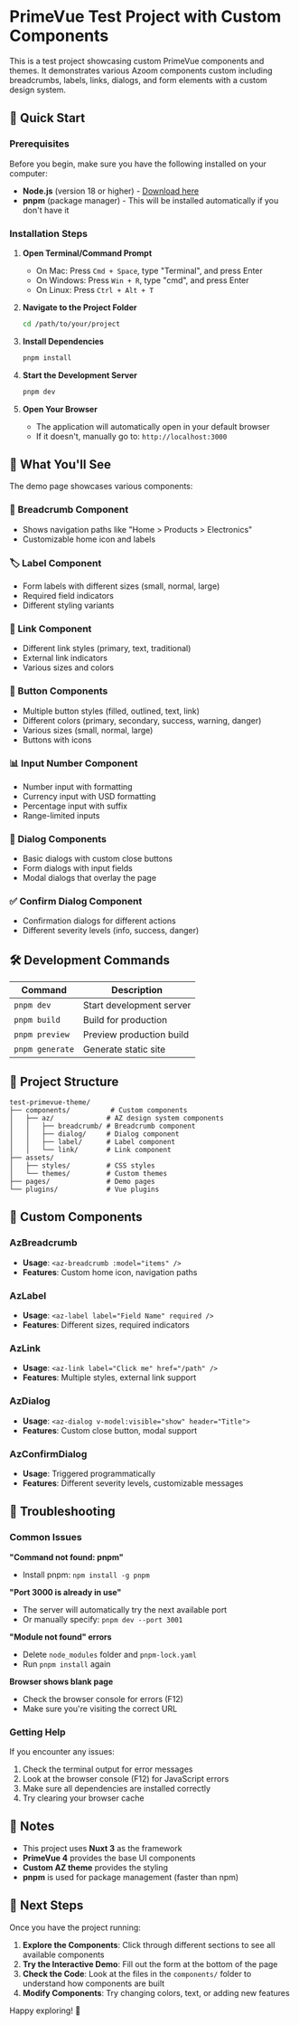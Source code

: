 # PrimeVue Test Project with Custom Components

This is a test project showcasing custom PrimeVue components and themes. It demonstrates various Azoom components custom including breadcrumbs, labels, links, dialogs, and form elements with a custom design system.

## 🚀 Quick Start

### Prerequisites

Before you begin, make sure you have the following installed on your computer:

- **Node.js** (version 18 or higher) - [Download here](https://nodejs.org/)
- **pnpm** (package manager) - This will be installed automatically if you don't have it

### Installation Steps

1. **Open Terminal/Command Prompt**
   - On Mac: Press `Cmd + Space`, type "Terminal", and press Enter
   - On Windows: Press `Win + R`, type "cmd", and press Enter
   - On Linux: Press `Ctrl + Alt + T`

2. **Navigate to the Project Folder**
   ```bash
   cd /path/to/your/project
   ```

3. **Install Dependencies**
   ```bash
   pnpm install
   ```

4. **Start the Development Server**
   ```bash
   pnpm dev
   ```

5. **Open Your Browser**
   - The application will automatically open in your default browser
   - If it doesn't, manually go to: `http://localhost:3000`

## 📱 What You'll See

The demo page showcases various components:

### 🍞 Breadcrumb Component
- Shows navigation paths like "Home > Products > Electronics"
- Customizable home icon and labels

### 🏷️ Label Component
- Form labels with different sizes (small, normal, large)
- Required field indicators
- Different styling variants

### 🔗 Link Component
- Different link styles (primary, text, traditional)
- External link indicators
- Various sizes and colors

### 🔘 Button Components
- Multiple button styles (filled, outlined, text, link)
- Different colors (primary, secondary, success, warning, danger)
- Various sizes (small, normal, large)
- Buttons with icons

### 📊 Input Number Component
- Number input with formatting
- Currency input with USD formatting
- Percentage input with suffix
- Range-limited inputs

### 💬 Dialog Components
- Basic dialogs with custom close buttons
- Form dialogs with input fields
- Modal dialogs that overlay the page

### ✅ Confirm Dialog Component
- Confirmation dialogs for different actions
- Different severity levels (info, success, danger)

## 🛠️ Development Commands

| Command | Description |
|---------|-------------|
| `pnpm dev` | Start development server |
| `pnpm build` | Build for production |
| `pnpm preview` | Preview production build |
| `pnpm generate` | Generate static site |

## 📁 Project Structure

```
test-primevue-theme/
├── components/          # Custom components
│   ├── az/             # AZ design system components
│   │   ├── breadcrumb/ # Breadcrumb component
│   │   ├── dialog/     # Dialog component
│   │   ├── label/      # Label component
│   │   └── link/       # Link component
├── assets/
│   ├── styles/         # CSS styles
│   └── themes/         # Custom themes
├── pages/              # Demo pages
└── plugins/            # Vue plugins
```

## 🎨 Custom Components

### AzBreadcrumb
- **Usage**: `<az-breadcrumb :model="items" />`
- **Features**: Custom home icon, navigation paths

### AzLabel
- **Usage**: `<az-label label="Field Name" required />`
- **Features**: Different sizes, required indicators

### AzLink
- **Usage**: `<az-link label="Click me" href="/path" />`
- **Features**: Multiple styles, external link support

### AzDialog
- **Usage**: `<az-dialog v-model:visible="show" header="Title">`
- **Features**: Custom close button, modal support

### AzConfirmDialog
- **Usage**: Triggered programmatically
- **Features**: Different severity levels, customizable messages

## 🔧 Troubleshooting

### Common Issues

**"Command not found: pnpm"**
- Install pnpm: `npm install -g pnpm`

**"Port 3000 is already in use"**
- The server will automatically try the next available port
- Or manually specify: `pnpm dev --port 3001`

**"Module not found" errors**
- Delete `node_modules` folder and `pnpm-lock.yaml`
- Run `pnpm install` again

**Browser shows blank page**
- Check the browser console for errors (F12)
- Make sure you're visiting the correct URL

### Getting Help

If you encounter any issues:

1. Check the terminal output for error messages
2. Look at the browser console (F12) for JavaScript errors
3. Make sure all dependencies are installed correctly
4. Try clearing your browser cache

## 📝 Notes

- This project uses **Nuxt 3** as the framework
- **PrimeVue 4** provides the base UI components
- **Custom AZ theme** provides the styling
- **pnpm** is used for package management (faster than npm)

## 🎯 Next Steps

Once you have the project running:

1. **Explore the Components**: Click through different sections to see all available components
2. **Try the Interactive Demo**: Fill out the form at the bottom of the page
3. **Check the Code**: Look at the files in the `components/` folder to understand how components are built
4. **Modify Components**: Try changing colors, text, or adding new features

Happy exploring! 🚀
